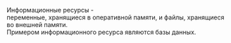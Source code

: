 Информационные ресурсы - переменные, хранящиеся в оперативной памяти, и файлы, хранящиеся во внешней памяти. 
Примером информационного ресурса являются базы данных.